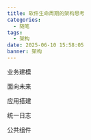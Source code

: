 ```yaml
---
title: 软件生命周期的架构思考
categories:
  - 随笔
tags:
  - 架构
date: 2025-06-10 15:58:05
banner: 架构
---
```


业务建模

面向未来

应用搭建

统一日志

公共组件
